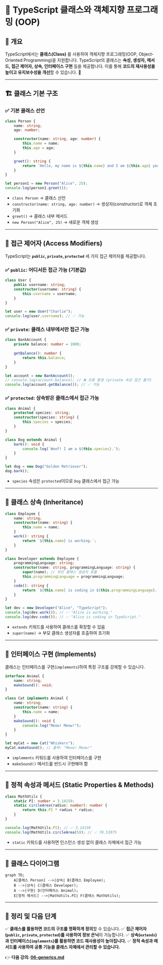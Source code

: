 # 🎯 TypeScript 클래스와 객체지향 프로그래밍 (OOP)

## 📌 개요
TypeScript에서는 **클래스(Class)** 를 사용하여 객체지향 프로그래밍(OOP, Object-Oriented Programming)을 지원합니다. TypeScript의 클래스는 **속성, 생성자, 메서드, 접근 제어자, 상속, 인터페이스 구현** 등을 제공합니다. 이를 통해 **코드의 재사용성을 높이고 유지보수성을 개선**할 수 있습니다. 🚀

---

## 🏗 클래스 기본 구조
### ✅ 기본 클래스 선언
```typescript
class Person {
    name: string;
    age: number;

    constructor(name: string, age: number) {
        this.name = name;
        this.age = age;
    }

    greet(): string {
        return `Hello, my name is ${this.name} and I am ${this.age} years old.`;
    }
}

let person1 = new Person("Alice", 25);
console.log(person1.greet());
```
- `class Person` → 클래스 선언
- `constructor(name: string, age: number)` → 생성자(constructor)로 객체 초기화
- `greet()` → 클래스 내부 메서드
- `new Person("Alice", 25)` → 새로운 객체 생성

---

## 🔐 접근 제어자 (Access Modifiers)
TypeScript는 **`public`, `private`, `protected`** 세 가지 접근 제어자를 제공합니다.

### ✅ `public`: 어디서든 접근 가능 (기본값)
```typescript
class User {
    public username: string;
    constructor(username: string) {
        this.username = username;
    }
}

let user = new User("Charlie");
console.log(user.username); // ✅ 가능
```

### ✅ `private`: 클래스 내부에서만 접근 가능
```typescript
class BankAccount {
    private balance: number = 1000;
    
    getBalance(): number {
        return this.balance;
    }
}

let account = new BankAccount();
// console.log(account.balance); // ❌ 오류 발생 (private 속성 접근 불가)
console.log(account.getBalance()); // ✅ 가능
```

### ✅ `protected`: 상속받은 클래스에서 접근 가능
```typescript
class Animal {
    protected species: string;
    constructor(species: string) {
        this.species = species;
    }
}

class Dog extends Animal {
    bark(): void {
        console.log(`Woof! I am a ${this.species}.`);
    }
}

let dog = new Dog("Golden Retriever");
dog.bark();
```
- `species` 속성은 `protected`이므로 `Dog` 클래스에서 접근 가능

---

## 🔄 클래스 상속 (Inheritance)
```typescript
class Employee {
    name: string;
    constructor(name: string) {
        this.name = name;
    }
    work(): string {
        return `${this.name} is working.`;
    }
}

class Developer extends Employee {
    programmingLanguage: string;
    constructor(name: string, programmingLanguage: string) {
        super(name); // 부모 클래스 생성자 호출
        this.programmingLanguage = programmingLanguage;
    }
    code(): string {
        return `${this.name} is coding in ${this.programmingLanguage}.`;
    }
}

let dev = new Developer("Alice", "TypeScript");
console.log(dev.work()); // ✅ "Alice is working."
console.log(dev.code()); // ✅ "Alice is coding in TypeScript."
```
- `extends` 키워드를 사용하여 클래스를 확장할 수 있음
- `super(name)` → 부모 클래스 생성자를 호출하여 초기화

---

## 🔄 인터페이스 구현 (Implements)
클래스는 인터페이스를 구현(`implements`)하여 특정 구조를 강제할 수 있습니다.
```typescript
interface Animal {
    name: string;
    makeSound(): void;
}

class Cat implements Animal {
    name: string;
    constructor(name: string) {
        this.name = name;
    }
    makeSound(): void {
        console.log("Meow! Meow!");
    }
}

let myCat = new Cat("Whiskers");
myCat.makeSound(); // 출력: "Meow! Meow!"
```
- `implements` 키워드를 사용하여 인터페이스를 구현
- `makeSound()` 메서드를 반드시 구현해야 함

---

## 📌 정적 속성과 메서드 (Static Properties & Methods)
```typescript
class MathUtils {
    static PI: number = 3.14159;
    static circleArea(radius: number): number {
        return this.PI * radius * radius;
    }
}

console.log(MathUtils.PI); // ✅ 3.14159
console.log(MathUtils.circleArea(5)); // ✅ 78.53975
```
- `static` 키워드를 사용하면 인스턴스 생성 없이 클래스 자체에서 접근 가능

---

## 🔎 클래스 다이어그램
```mermaid
graph TD;
    A[클래스 Person] -->|상속| B(클래스 Employee);
    B -->|상속| C(클래스 Developer);
    A -->|구현| D(인터페이스 Animal);
    E[정적 메서드] -->|MathUtils.PI| F(클래스 MathUtils);
```

---

## 🎯 정리 및 다음 단계
✅ **클래스를 활용하면 코드의 구조를 명확하게 정의**할 수 있습니다.
✅ **접근 제어자(`public`, `private`, `protected`)를 사용하여 정보 은닉**이 가능합니다.
✅ **상속(`extends`)과 인터페이스(`implements`)를 활용하면 코드 재사용성이 높아집니다.**
✅ **정적 속성과 메서드를 사용하여 공통 기능을 클래스 자체에서 관리할 수 있습니다.**

👉 **다음 강의: [06-generics.md](./06-generics.md)**

